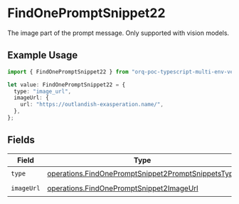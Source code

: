 # FindOnePromptSnippet22

The image part of the prompt message. Only supported with vision models.

## Example Usage

```typescript
import { FindOnePromptSnippet22 } from "orq-poc-typescript-multi-env-version/models/operations";

let value: FindOnePromptSnippet22 = {
  type: "image_url",
  imageUrl: {
    url: "https://outlandish-exasperation.name/",
  },
};
```

## Fields

| Field                                                                                                                    | Type                                                                                                                     | Required                                                                                                                 | Description                                                                                                              |
| ------------------------------------------------------------------------------------------------------------------------ | ------------------------------------------------------------------------------------------------------------------------ | ------------------------------------------------------------------------------------------------------------------------ | ------------------------------------------------------------------------------------------------------------------------ |
| `type`                                                                                                                   | [operations.FindOnePromptSnippet2PromptSnippetsType](../../models/operations/findonepromptsnippet2promptsnippetstype.md) | :heavy_check_mark:                                                                                                       | N/A                                                                                                                      |
| `imageUrl`                                                                                                               | [operations.FindOnePromptSnippet2ImageUrl](../../models/operations/findonepromptsnippet2imageurl.md)                     | :heavy_check_mark:                                                                                                       | N/A                                                                                                                      |